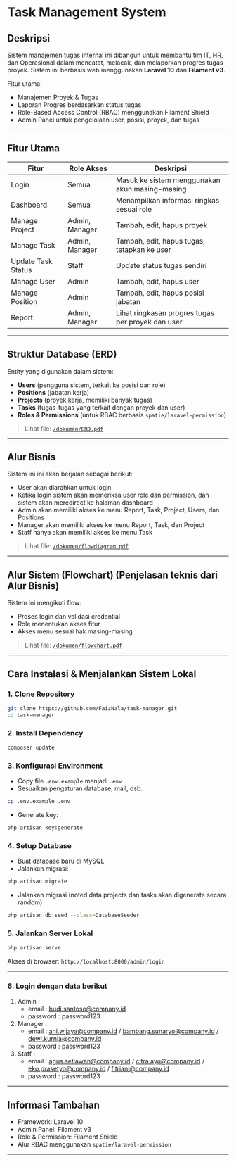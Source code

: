 # Task Management System

## Deskripsi
Sistem manajemen tugas internal ini dibangun untuk membantu tim IT, HR, dan Operasional dalam mencatat, melacak, dan melaporkan progres tugas proyek. Sistem ini berbasis web menggunakan **Laravel 10** dan **Filament v3**.

Fitur utama:
- Manajemen Proyek & Tugas
- Laporan Progres berdasarkan status tugas
- Role-Based Access Control (RBAC) menggunakan Filament Shield
- Admin Panel untuk pengelolaan user, posisi, proyek, dan tugas

---

## Fitur Utama

| Fitur                | Role Akses       | Deskripsi |
|----------------------|------------------|-----------|
| Login                | Semua            | Masuk ke sistem menggunakan akun masing-masing |
| Dashboard            | Semua            | Menampilkan informasi ringkas sesuai role |
| Manage Project       | Admin, Manager   | Tambah, edit, hapus proyek |
| Manage Task          | Admin, Manager   | Tambah, edit, hapus tugas, tetapkan ke user |
| Update Task Status   | Staff            | Update status tugas sendiri |
| Manage User          | Admin            | Tambah, edit, hapus user |
| Manage Position      | Admin            | Tambah, edit, hapus posisi jabatan |
| Report               | Admin, Manager   | Lihat ringkasan progres tugas per proyek dan user |

---

## Struktur Database (ERD)

Entity yang digunakan dalam sistem:

- **Users** (pengguna sistem, terkait ke posisi dan role)
- **Positions** (jabatan kerja)
- **Projects** (proyek kerja, memiliki banyak tugas)
- **Tasks** (tugas-tugas yang terkait dengan proyek dan user)
- **Roles & Permissions** (untuk RBAC berbasis `spatie/laravel-permission`)

> Lihat file: [`/dokumen/ERD.pdf`](./dokumen/ERD.pdf)

---

## Alur Bisnis
Sistem ini ini akan berjalan sebagai berikut:
- User akan diarahkan untuk login
- Ketika login sistem akan memeriksa user role dan permission, dan sistem akan meredirect ke halaman dashboard
- Admin akan memiliki akses ke menu Report, Task, Project, Users, dan Positions
- Manager akan memiliki akses ke menu Report, Task, dan Project
- Staff hanya akan memiliki akses ke menu Task

> Lihat file: [`/dokumen/flowdiagram.pdf`](./dokumen/flowdiagram.pdf)

---

## Alur Sistem (Flowchart) (Penjelasan teknis dari Alur Bisnis)

Sistem ini mengikuti flow:
- Proses login dan validasi credential
- Role menentukan akses fitur
- Akses menu sesuai hak masing-masing

> Lihat file: [`/dokumen/flowchart.pdf`](./dokumen/flowchart.pdf)

---

## Cara Instalasi & Menjalankan Sistem Lokal

### 1. Clone Repository
```bash
git clone https://github.com/FaizNala/task-manager.git
cd task-manager
```

### 2. Install Dependency
```bash
composer update
```

### 3. Konfigurasi Environment
- Copy file `.env.example` menjadi `.env`
- Sesuaikan pengaturan database, mail, dsb.

```bash
cp .env.example .env
```

- Generate key:
```bash
php artisan key:generate
```

### 4. Setup Database
- Buat database baru di MySQL
- Jalankan migrasi:
```bash
php artisan migrate
```
- Jalankan migrasi (noted data projects dan tasks akan digenerate secara random)
```bash
php artisan db:seed --class=DatabaseSeeder
```

### 5. Jalankan Server Lokal
```bash
php artisan serve
```
Akses di browser: `http://localhost:8000/admin/login`

---

### 6. Login dengan data berikut
1. Admin :  
    - email : budi.santoso@company.id
    - password : password123
2. Manager : 
    - email : ani.wijaya@company.id / bambang.sunaryo@company.id / dewi.kurnia@company.id
    - password : password123
3. Staff : 
    - email : agus.setiawan@company.id / citra.ayu@company.id / eko.prasetyo@company.id / fitriani@company.id
    - password : password123

---

## Informasi Tambahan
- Framework: Laravel 10
- Admin Panel: Filament v3
- Role & Permission: Filament Shield
- Alur RBAC menggunakan `spatie/laravel-permission`

---
